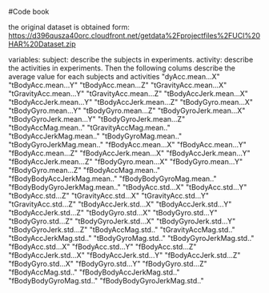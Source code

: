 #Code book

the original dataset is obtained form:
https://d396qusza40orc.cloudfront.net/getdata%2Fprojectfiles%2FUCI%20HAR%20Dataset.zip

variables:
subject: describe the subjects in experiments.
activity: describe the activities in experiments. 
Then the following colums describe the average value for each subjects and activities
"dyAcc.mean...X"
"tBodyAcc.mean...Y" 
"tBodyAcc.mean...Z" 
"tGravityAcc.mean...X" 
"tGravityAcc.mean...Y" 
"tGravityAcc.mean...Z" 
"tBodyAccJerk.mean...X" 
"tBodyAccJerk.mean...Y" 
"tBodyAccJerk.mean...Z" 
"tBodyGyro.mean...X" 
"tBodyGyro.mean...Y" 
"tBodyGyro.mean...Z" 
"tBodyGyroJerk.mean...X" 
"tBodyGyroJerk.mean...Y" 
"tBodyGyroJerk.mean...Z" 
"tBodyAccMag.mean.." 
"tGravityAccMag.mean.." 
"tBodyAccJerkMag.mean.." 
"tBodyGyroMag.mean.." 
"tBodyGyroJerkMag.mean.." 
"fBodyAcc.mean...X" 
"fBodyAcc.mean...Y" 
"fBodyAcc.mean...Z" 
"fBodyAccJerk.mean...X" 
"fBodyAccJerk.mean...Y" 
"fBodyAccJerk.mean...Z" 
"fBodyGyro.mean...X" 
"fBodyGyro.mean...Y" 
"fBodyGyro.mean...Z" 
"fBodyAccMag.mean.." 
"fBodyBodyAccJerkMag.mean.." 
"fBodyBodyGyroMag.mean.." 
"fBodyBodyGyroJerkMag.mean.." 
"tBodyAcc.std...X" 
"tBodyAcc.std...Y" 
"tBodyAcc.std...Z" 
"tGravityAcc.std...X" 
"tGravityAcc.std...Y" 
"tGravityAcc.std...Z" 
"tBodyAccJerk.std...X" 
"tBodyAccJerk.std...Y" 
"tBodyAccJerk.std...Z" 
"tBodyGyro.std...X" 
"tBodyGyro.std...Y" 
"tBodyGyro.std...Z" 
"tBodyGyroJerk.std...X" 
"tBodyGyroJerk.std...Y" 
"tBodyGyroJerk.std...Z" 
"tBodyAccMag.std.." 
"tGravityAccMag.std.." 
"tBodyAccJerkMag.std.." 
"tBodyGyroMag.std.." 
"tBodyGyroJerkMag.std.." 
"fBodyAcc.std...X" 
"fBodyAcc.std...Y" 
"fBodyAcc.std...Z" 
"fBodyAccJerk.std...X" 
"fBodyAccJerk.std...Y" 
"fBodyAccJerk.std...Z" 
"fBodyGyro.std...X" 
"fBodyGyro.std...Y" 
"fBodyGyro.std...Z" 
"fBodyAccMag.std.." 
"fBodyBodyAccJerkMag.std.." 
"fBodyBodyGyroMag.std.." 
"fBodyBodyGyroJerkMag.std.."

